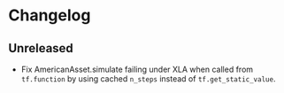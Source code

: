 # Changelog

## Unreleased
- Fix AmericanAsset.simulate failing under XLA when called from `tf.function` by using cached `n_steps` instead of `tf.get_static_value`.
